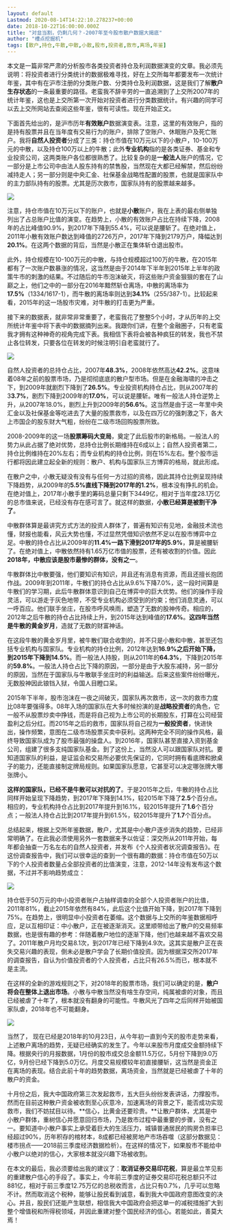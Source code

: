 ```yaml
---
layout: default
Lastmod: 2020-08-14T14:22:10.278237+00:00
date: 2018-10-22T16:00:00.000Z
title: "对韭当割，仍剩几何？-2007年至今股市散户数据大揭底"
author: "槽点挖掘机"
tags: [散户,持仓,牛散,中散,小散,股市,投资者,救市,离场,年鉴]
---
```


本文是一篇非常严肃的分析股市各类投资者持仓及利润数据演变的文章。我必须先说明：将投资者进行分类统计的数据极难寻找，好在上交所每年都要发布一次统计年鉴，其中有在沪市注册的分类账户数、分类持仓及利润数据，这是我们了解**散户生存状态**的一条最重要的路径。老蛮我不辞辛劳的一直追溯到了上交所2007年的统计年鉴，这也是上交所第一次开始对投资者进行分类数据统计。有兴趣的同学可以去上交所网站去查阅这些年鉴，很有可读性。现在开始正文。

下面首先给出的，是沪市历年**有效账户**数据演变表。注意，这里的有效账户，指的是持有股票并且在当年度有交易行为的账户，排除了空账户、休眠账户及死亡账户。我将**自然人投资者**分成了三类：持仓市值在10万元以下的小散户，10-100万元的中散，以及持仓100万以上的牛散；此外**专业机构**指的是各类证券、基金和专业投资公司，这两类账户各位都很熟悉了。比较复杂的是**一般法人**账户的情况，它一部分是上市公司中由法人股东持有的禁售股，当然现在大都已经解禁，然后纷纷减持走人；另一部分则是中央汇金、社保基金战略性配置的股票，也就是国家队中的主力部队持有的股票。尤其是历次救市，国家队持有的股票越来越多。

![](https://images.weserv.nl/?url=https%3A//mmbiz.qpic.cn/mmbiz_jpg/ny7V6qcccdumOtrzvmfOWVtl2ZGBOl3xybD513szNhm9alUcriaEUPWX71wfC3y8JY4e4r9IFQgiatG9hCBuBofg/640%3Fwx_fmt%3Djpeg)

注意，持仓市值在10万元以下的账户，也就是**小散**账户，我在上表的最右侧单独列出了占总账户比值的演变。在趋势上，小散的有效账户占比在持续下降，2008年的占比峰值90.9%，到2017年下降到55.4%，可以说是腰斩了。在绝对值上，2011年小散有效账户数达到峰值的2726万户，2017年下降到2179万户，降幅达到**20.1%**。在这两个数据的背后，当然是小散正在集体斩仓退出股市。  

此外，持仓规模在10-100万元的中散，与持仓规模超过100万的牛散，在2015年都有了一次账户数暴涨的情况，这当然是由于2014年下半年到2015年上半年的政策牛市的刺激的结果。不过随后的牛市泡沫破灭，将这些账户资金狠狠的套在了山巅之上，他们之中的一部分在2016年黯然斩仓离场，中散的离场率为**17.5%**（1334/1617-1），而牛散的离场率则达到**34.1%**（255/387-1）。比较起来看，2015年的这一场股市灾难，对牛散的打击更为严重。

接下来的数据表，就非常非常重要了，老蛮我花了整整5个小时，才从历年的上交所统计年鉴中将下表中的数据摘列出来。我跟你们讲，在整个金融圈子，只有老蛮我才拥有这种神奇的视角完成下表。我相信下表将会被各种疯狂的转发，我也不禁止各位转发，只要各位在转发的时候注明引自老蛮就行了。

![](https://images.weserv.nl/?url=https%3A//mmbiz.qpic.cn/mmbiz_jpg/ny7V6qcccdumOtrzvmfOWVtl2ZGBOl3xJt0TYVBhBqg4ziaTymYWcIhMe8FLWdvVVvaIvwX9BkoGIs9fa2icm0FA/640%3Fwx_fmt%3Djpeg)

自然人投资者的总持仓占比，2007年**48.3%**，2008年依然高达**42.2%**。这意味着08年之前的股票市场，乃是彻彻底底的散户型市场。但是在金融海啸的冲击之下，到2009年就剧烈下降到了**26.5%**。专业投资机构持仓占比，则从2007年的3**3.7%**，剧烈下降到2009年的**17.0%**，可以说是腰斩。唯有一般法人持仓逆势上升，从2007年18.0%，剧烈上升到2009年的**56.6%**。这当然是由于这一年里中央汇金以及社保基金等吃进去了大量的股票救市，以及在四万亿的强刺激之下，各大上市国企的股东财大气粗，纷纷在二级市场回购股票所致。  

2008-2009年的这一场**股票筹码大变局**，奠定了此后股市的新格局。一般法人的势力从此占据了绝对优势，总持仓比例长期维持在6成以上；自然人投资者第二，持仓比例维持在20%左右；而专业机构的持仓比例，则在15%左右。整个股市运行都将因此建立起全新的规则：散户、机构与国家队三方博弈的格局，就此形成。

在散户之中，小散无疑没有没有与任何一方过招的资格，因此其持仓比例呈现持续下降趋势，从2009年的**5.5%**直线下降到2017年的**1.2%**，根本没有挣扎的机会。在绝对值上，2017年小散手里的筹码总量只剩下3449亿，相对于当年度28.1万亿的总市值来说，已经没有存在感可言了。就这样的数据，**小散已经算是被割干净了**。

中散群体算是最讲究方式方法的投资人群体了，普遍有知识有见地，金融技术流也懂，财报也能看，风云大势也懂，不过显然凭借知识依然不足以在股市博弈中立足。中散的持仓占比从2009年的**11.4%**一路下滑到2017年的**5.9%**，算是被腰斩了。在绝对值上，中散依然持有1.65万亿市值的股票，还有被收割的价值。因此**2018年，中散应该是股市最惨的群体，没有之一**。

牛散群体比中散要强，他们要知识有知识，并且还有消息有资源，而且还擅长抱团作战。2009年到2011年，牛散们的持仓占比从9.6%下降7.0%，这一段时间算是牛散们的学习期，此后牛散群体意识到自己在博弈中的巨大优势。他们的操作手段灵活，可以游走于灰色地带，不受专业机构必须受到的约束；他们消息灵通，可以一呼百应。他们联手坐庄，在股市呼风唤雨，塑造了无数的股神传奇。相应的，2012年之后牛散的持仓占比持续上升，到2015年达到峰值的**17.6%**。**这四年当然是牛散的黄金岁月**，造就了无数的财富神话。

在这段牛散的黄金岁月里，被牛散们联合收割的，并不只是小散和中散，甚至还包括专业机构与国家队。专业机构的持仓比例，2012年达到**16.9%**之后开始下降，到2015年下降到**14.5%**。而一般法人持股，则从2011年的**64.3%**，下降到2015年的**59.8%**。一般法人持仓占比下降的原因，一部分是由于大股东减持，另一部分的原因，当然在于国家队与牛散联手坐庄时的利益输送。后来这些案件纷纷曝光，无数股神因此锒铛入狱，令国人目瞪口呆。

2015年下半年，股市泡沫在一夜之间破灭，国家队再次救市，这一次的救市力度比08年要强得多。08年入场的国家队在大多时候扮演的是**战略投资者**的角色，它一般不从股票炒卖中挣钱，而是将自己视为上市公司的长期股东，打算在公司经营盈利之后分红。而2015年之后的救市，国家队将自己视为**一般投资者**，快进快出，操作频繁，意图在二级市场股票买卖中获利。这两种完全不同的操作风格，最终导致国家队成为了股市最强的操盘人。到2016年，国家队甚至直接入资到基金公司，组建了很多支纯国家队基金。到了这份上，当然没人可以跟国家队对抗。要知道国家队的利益，是证监会和交易所必要优先保证的，它同时拥有看底牌和掀桌子的能力，还能直接制定牌局规则。如果国家队愿意，它甚至可以决定哪张牌大哪张牌小。

**这样的国家队，已经不是牛散可以对抗的了**。于是2015年之后，牛散的持仓占比同样开始呈现下降趋势，到2017年下降到14.1%，较2015年下降了**2.5**个百分点。相应的，专业机构持仓占比到2017年提升到16.1%，较2015年提升了**1.6**个百分点；一般法人持仓占比到2017年提升到61.5%，较2015年提升了**1.7**个百分点。

总结起来，根据上交所年鉴数据，散户，尤其是中小散户逐步消失的趋势，已经非常明确了。在此我必须使用另外一套数据来予以佐证：深交所从2011年开始，每年都会抽查一万名左右的自然人投资者，并发布《个人投资者状况调查报告》。在这份调查报告中，我们可以很幸运的查到一个很有趣的数据：持仓市值在50万以下的个人投资者数量占全部投资者的比值演变，注意，2012-14年没有发布这个数据，不过并不影响趋势成立：

![](https://images.weserv.nl/?url=https%3A//mmbiz.qpic.cn/mmbiz_jpg/ny7V6qcccdumOtrzvmfOWVtl2ZGBOl3xXIqXtQ1noficeeSeFu0zLPDV6hibia0vJd07NpaL1YGN51qvjXY6ibWUtw/640%3Fwx_fmt%3Djpeg)

持仓低于50万元的中小投资者账户占抽样调查的全部个人投资者账户的比值，2011年81%，截止2015年依然有84%，此后这个比值开始下降，到2017年下降到75%。在趋势上，很明显中小投资者在萎缩。这个数据与上交所的年鉴数据相呼应，足以互相印证：中小散户，正在被逐渐消灭。这里顺带给出了散户的交易频率数据，也是很有趣的参考：伴随着散户地位的逐渐下降，他们也越来越不喜欢交易了。2011年散户月均交易8.1次，到2017年已经下降到4.9次。这其实是散户正在丧失交易兴趣的表现，倒未必是散户学会了长期价值投资。因为根据深交所2017年的调查报告，自认为价值投资者的个人投资者，占比只有26.5%而已，根本就不是主流。

在这样的全新的游戏规则之下，对2018年的股票市场，我们可以确定的是，**散户将会在整体上退出市场**。小散与中散当然没有啥生存空间，纯属被虐的对象，而且已经被虐了十年了，根本就没有翻身的可能性。牛散风光了四年之后同样开始被国家队虐，2018年也不可能翻身。

![](https://images.weserv.nl/?url=https%3A//mmbiz.qpic.cn/mmbiz_jpg/ny7V6qcccdumOtrzvmfOWVtl2ZGBOl3xbGWz89VguIKsiaTCrUzib7TycTnbb5V4Nc2xJpq5APIiaRQRZgHQs3JiaQ/640%3Fwx_fmt%3Djpeg)

当然了， 现在已经是2018年的10月23日，从今年初一直到今天的股市走势来看，上述散户离场的趋势，无疑已经确实的发生了。今年以来股市月度成交金额持续下降。根据央行的月报数据，1月份的股市成交总金额11.5万亿，5月份下降到9.0万亿，9月份已经下降到5.0万亿。月度交易规模较年初直接腰斩，这当然是资金正在离场的表现。结合此前十年的趋势数据，离场资金，当然就是已经被虐了十年的散户的资金。

十月份之后，我大中国政府第三次发起救市，五大巨头纷纷发表讲话，力撑股市。然而在目前这种散户资金被收割至心灰意冷，加速离场的背景之下，能否成功实现救市，我们不妨拭目以待。**信心，比黄金还要珍贵。**让散户群体，尤其是中小散户群体，重树信心并愿意回归市场，乃是救市过程中最重要的步骤，没有之一。要知道中小散户事实上承受着巨大的生活压力，城镇普通居民的购房负担率已经超过90%，历年积存的棺材本，8成都已经被房地产市场吞噬（这部分数据见：楼市拐点——2018前三季度经济数据检析）。在这样的情况下，如果股市不能给中小散户以绝对的信心，大家根本就没兴趣下场被收割。

在本文的最后，我必须要给出我的建议了：**取消证券交易印花税**，算是最立竿见影的重建散户信心的手段了。事实上，今年前三季度的证券交易印花税总额只不过881亿，相对于前三季度12.75万亿的总税收而言，占比只有0.7%，几乎可以忽略不计。然而取消这个税种，能够让股民看到诚意，看到我大中国政府意图改变的决心。并且，股民们还能产生联想，相信我大中国政府会把这单一的减税措施扩大到整个增值税和所得税领域，并因此重建对整个国民经济的信心。若能如此，善莫大焉！


